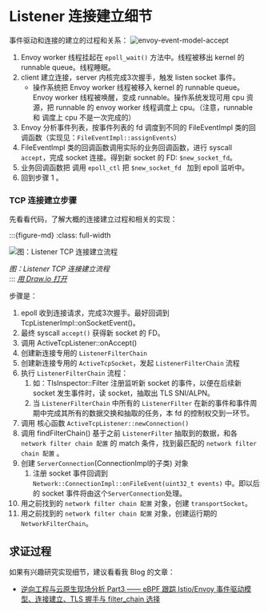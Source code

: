 # Listener 连接建立细节


事件驱动和连接的建立的过程和关系：
![envoy-event-model-accept](/ch2-envoy/arch/event-driven/event-driven.assets/envoy-event-model-accept.drawio.svg)


1. Envoy worker 线程挂起在 `epoll_wait()` 方法中。线程被移出 kernel 的 runnable queue。线程睡眠。
2. client 建立连接，server 内核完成3次握手，触发 listen socket 事件。
   - 操作系统把 Envoy worker 线程被移入 kernel 的 runnable queue。Envoy worker 线程被唤醒，变成 runnable。操作系统发现可用 cpu 资源，把 runnable 的 envoy worker 线程调度上 cpu。（注意，runnable 和 调度上 cpu 不是一次完成的）
3. Envoy 分析事件列表，按事件列表的 fd 调度到不同的 FileEventImpl 类的回调函数（实现见：`FileEventImpl::assignEvents`）
4. FileEventImpl 类的回调函数调用实际的业务回调函数，进行 syscall `accept`，完成 socket 连接。得到新 socket 的 FD: `$new_socket_fd`。
5. 业务回调函数把 调用 `epoll_ctl` 把 `$new_socket_fd ` 加到 epoll 监听中。
6. 回到步骤 1 。

### TCP 连接建立步骤

先看看代码，了解大概的连接建立过程和相关的实现：

:::{figure-md}
:class: full-width

<img src="/ch2-envoy/arch/listener/listener-connection.assets/envoy-classes-accept-flow.drawio.svg" alt="图：Listener TCP 连接建立流程">

*图：Listener TCP 连接建立流程*  
:::
*[用 Draw.io 打开](https://app.diagrams.net/?ui=sketch#Uhttps%3A%2F%2Fistio-insider.mygraphql.com%2Fzh_CN%2Flatest%2F_images%2Fenvoy-classes-accept-flow.drawio.svg)*




步骤是：
1. epoll 收到连接请求，完成3次握手。最好回调到 TcpListenerImpl::onSocketEvent()。
2. 最终 syscall `accept()` 获得新 socket 的 FD。
3. 调用 ActiveTcpListener::onAccept()
4. 创建新连接专用的 `ListenerFilterChain` 
5. 创建新连接专用的 `ActiveTcpSocket`，发起 `ListenerFilterChain`  流程
6. 执行 `ListenerFilterChain`  流程：
   1. 如：TlsInspector::Filter 注册监听新 socket 的事件，以便在后续新 socket 发生事件时，读 socket，抽取出 TLS SNI/ALPN。
   2. 当 `ListenerFilterChain` 中所有的 `ListenerFilter` 在新的事件和事件周期中完成其所有的数据交换和抽取的任务，本 fd 的控制权交到一环节。
7. 调用 核心函数 `ActiveTcpListener::newConnection()`
8. 调用 findFilterChain() 基于之前 `ListenerFilter` 抽取到的数据，和各 `network filter chain 配置` 的 match 条件，找到最匹配的 `network filter chain 配置` 。
9. 创建 `ServerConnection`(ConnectionImpl的子类) 对象
   1.  注册 socket 事件回调到 `Network::ConnectionImpl::onFileEvent(uint32_t events)` 中。即以后的 socket 事件将由这个`ServerConnection`处理。
10. 用之前找到的 `network filter chain 配置` 对象，创建 `transportSocket`。
11. 用之前找到的 `network filter chain 配置` 对象，创建运行期的 `NetworkFilterChain`。


## 求证过程

如果有兴趣研究实现细节，建议看看我 Blog 的文章：

 - [逆向工程与云原生现场分析 Part3 —— eBPF 跟踪 Istio/Envoy 事件驱动模型、连接建立、TLS 握手与 filter_chain 选择](https://blog.mygraphql.com/zh/posts/low-tec/trace/trace-istio/trace-istio-part3/)